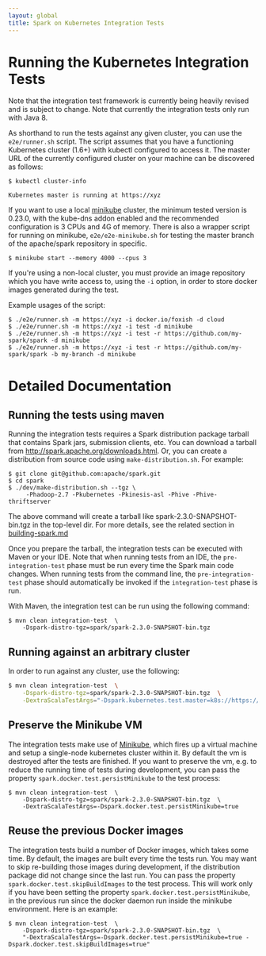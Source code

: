 ```yaml
---
layout: global
title: Spark on Kubernetes Integration Tests
---
```


# Running the Kubernetes Integration Tests

Note that the integration test framework is currently being heavily revised and
is subject to change. Note that currently the integration tests only run with Java 8.

As shorthand to run the tests against any given cluster, you can use the `e2e/runner.sh` script.
The script assumes that you have a functioning Kubernetes cluster (1.6+) with kubectl
configured to access it. The master URL of the currently configured cluster on your
machine can be discovered as follows:

```
$ kubectl cluster-info

Kubernetes master is running at https://xyz
```

If you want to use a local [minikube](https://github.com/kubernetes/minikube) cluster,
the minimum tested version is 0.23.0, with the kube-dns addon enabled
and the recommended configuration is 3 CPUs and 4G of memory. There is also a wrapper
script for running on minikube, `e2e/e2e-minikube.sh` for testing the master branch
of the apache/spark repository in specific.

```
$ minikube start --memory 4000 --cpus 3
```

If you're using a non-local cluster, you must provide an image repository
which you have write access to, using the `-i` option, in order to store docker images
generated during the test.

Example usages of the script:

```
$ ./e2e/runner.sh -m https://xyz -i docker.io/foxish -d cloud
$ ./e2e/runner.sh -m https://xyz -i test -d minikube
$ ./e2e/runner.sh -m https://xyz -i test -r https://github.com/my-spark/spark -d minikube
$ ./e2e/runner.sh -m https://xyz -i test -r https://github.com/my-spark/spark -b my-branch -d minikube
```

# Detailed Documentation

## Running the tests using maven

Running the integration tests requires a Spark distribution package tarball that
contains Spark jars, submission clients, etc. You can download a tarball from
http://spark.apache.org/downloads.html. Or, you can create a distribution from
source code using `make-distribution.sh`. For example:

```
$ git clone git@github.com:apache/spark.git
$ cd spark
$ ./dev/make-distribution.sh --tgz \
     -Phadoop-2.7 -Pkubernetes -Pkinesis-asl -Phive -Phive-thriftserver
```

The above command will create a tarball like spark-2.3.0-SNAPSHOT-bin.tgz in the
top-level dir. For more details, see the related section in
[building-spark.md](https://github.com/apache/spark/blob/master/docs/building-spark.md#building-a-runnable-distribution)


Once you prepare the tarball, the integration tests can be executed with Maven or
your IDE. Note that when running tests from an IDE, the `pre-integration-test`
phase must be run every time the Spark main code changes.  When running tests
from the command line, the `pre-integration-test` phase should automatically be
invoked if the `integration-test` phase is run.

With Maven, the integration test can be run using the following command:

```
$ mvn clean integration-test  \
    -Dspark-distro-tgz=spark/spark-2.3.0-SNAPSHOT-bin.tgz
```

## Running against an arbitrary cluster

In order to run against any cluster, use the following:
```sh
$ mvn clean integration-test  \
    -Dspark-distro-tgz=spark/spark-2.3.0-SNAPSHOT-bin.tgz  \
    -DextraScalaTestArgs="-Dspark.kubernetes.test.master=k8s://https://<master> -Dspark.docker.test.driverImage=<driver-image> -Dspark.docker.test.executorImage=<executor-image>"
```

## Preserve the Minikube VM

The integration tests make use of
[Minikube](https://github.com/kubernetes/minikube), which fires up a virtual
machine and setup a single-node kubernetes cluster within it. By default the vm
is destroyed after the tests are finished.  If you want to preserve the vm, e.g.
to reduce the running time of tests during development, you can pass the
property `spark.docker.test.persistMinikube` to the test process:

```
$ mvn clean integration-test  \
    -Dspark-distro-tgz=spark/spark-2.3.0-SNAPSHOT-bin.tgz  \
    -DextraScalaTestArgs=-Dspark.docker.test.persistMinikube=true
```

## Reuse the previous Docker images

The integration tests build a number of Docker images, which takes some time.
By default, the images are built every time the tests run.  You may want to skip
re-building those images during development, if the distribution package did not
change since the last run. You can pass the property
`spark.docker.test.skipBuildImages` to the test process. This will work only if
you have been setting the property `spark.docker.test.persistMinikube`, in the
previous run since the docker daemon run inside the minikube environment.  Here
is an example:

```
$ mvn clean integration-test  \
    -Dspark-distro-tgz=spark/spark-2.3.0-SNAPSHOT-bin.tgz  \
    "-DextraScalaTestArgs=-Dspark.docker.test.persistMinikube=true -Dspark.docker.test.skipBuildImages=true"
```
